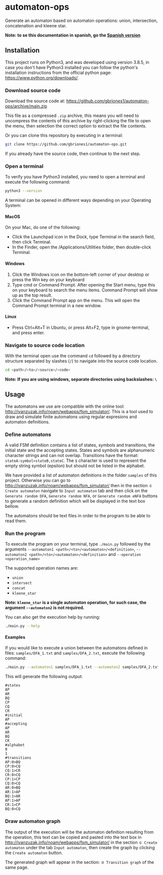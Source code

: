 # automaton-ops

Generate an automaton based on automaton operations: union, intersection, concatenation and kleene star.

**Note: to se this documentation in spanish, go the [Spanish version](README_spa.md)**

## Installation

This project runs on Python3, and was developed using version 3.8.5, in case you don't have Python3 installed you can follow the python's installation instructions from the official python page: https://www.python.org/downloads/.

### Download source code

Download the source code at: https://github.com/gbriones1/automaton-ops/archive/main.zip

This file as a compressed `.zip` archive, this means you will need to uncompress the contents of this archive by right-clicking the file to open the menu, then selection the correct option to extract the file contents.

Or you can clone this repository by executing in a terminal:

```bash
git clone https://github.com/gbriones1/automaton-ops.git
```

If you already have the source code, then continue to the next step.

### Open a terminal

To verify you have Python3 installed, you need to open a terminal and execute the following command:

```bash
python3 --version
```

A terminal can be opened in different ways depending on your Operating System:

#### MacOS

On your Mac, do one of the following:

 * Click the Launchpad icon in the Dock, type Terminal in the search field, then click Terminal.
 * In the Finder, open the /Applications/Utilities folder, then double-click Terminal.

#### Windows

 1. Click the Windows icon on the bottom-left corner of your desktop or press the Win key on your keyboard
 2. Type cmd or Command Prompt. After opening the Start menu, type this on your keyboard to search the menu items. Command Prompt will show up as the top result.
 3. Click the Command Prompt app on the menu. This will open the Command Prompt terminal in a new window.

#### Linux

 * Press Ctrl+Alt+T in Ubuntu, or press Alt+F2, type in gnome-terminal, and press enter.

### Navigate to source code location

With the terminal open use the command `cd` followed by a directory structure separated by slashes (`/`) to navigate into the source code location.

```bash
cd <path>/<to>/<source>/<code>
```

**Note: If you are using windows, separate directories using backslashes: `\`**

## Usage

The automatons we use are compatible with the online tool: http://ivanzuzak.info/noam/webapps/fsm_simulator/. This is a tool used to draw and simulate finite automatons using regular expresions and automaton definitions.

### Define automatons

A valid FSM definition contains a list of states, symbols and transitions, the initial state and the accepting states. States and symbols are alphanumeric character strings and can not overlap. Transitions have the format: `stateA:symbol>stateB,stateC`. The `$` character is used to represent the empty string symbol (epsilon) but should not be listed in the alphabet.

We have provided a list of automaton definitions in the folder `samples` of this project. Otherwise you can go to http://ivanzuzak.info/noam/webapps/fsm_simulator/ then in the section `① Create automaton` navigate to `Input automaton` tab and then click on the `Generate random DFA`, `Generate random NFA`, or `Generate random eNFA` buttons to generate a random definition which will be displayed in the text box bellow.

The automatons should be text files in order to the program to be able to read them.

### Run the program

To execute the program on your terminal, type `./main.py` followed by the arguments `--automaton1 <path>/<to>/<automaton>/<definition>`, `--automaton2 <path>/<to>/<automaton>/<definition>` and `--operation <operation_name>`

The supported operation names are:

 * `union`
 * `intersect`
 * `concat`
 * `kleene_star`

**Note: `kleene_star` is a single automaton operation, for such case, the argument `--automaton2` is not required.**

You can also get the execution help by running:

```bash
./main.py --help
```

#### Examples

If you would like to execute a union between the automatons defined in files: `samples/DFA_1.txt` and `samples/DFA_2.txt`, execute the following command:

```bash
./main.py --automaton1 samples/DFA_1.txt --automaton2 samples/DFA_2.txt --operation union
```

This will generate the following output:

```
#states
AP
AR
BQ
CP
CQ
CR
#initial
AP
#accepting
AP
AR
BQ
CR
#alphabet
0
1
#transitions
AP:0>BQ
CP:0>CQ
CQ:1>CR
CR:0>CQ
CP:1>CP
CQ:0>CQ
AR:0>BQ
AR:1>AP
BQ:1>AR
AP:1>AP
CR:1>CP
BQ:0>CQ
```

### Draw automaton graph

The output of the execution will be the automaton definition resulting from the operation, this text can be copied and pasted into the text box in http://ivanzuzak.info/noam/webapps/fsm_simulator/ in the section `① Create automaton` under the tab `Input automaton`, then create the graph by clicking the `Create automaton` button.

The generated graph will appear in the section: `③ Transition graph` of the same page.
